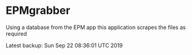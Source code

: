 # EPMgrabber
Using a database from the EPM app this application scrapes the files as required


Latest backup: Sun Sep 22 08:36:01 UTC 2019
